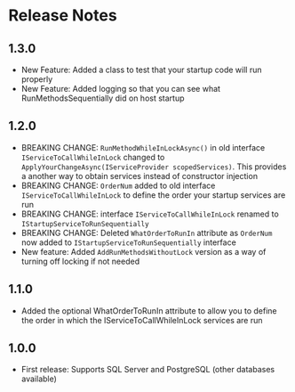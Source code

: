 # Release Notes

## 1.3.0

- New Feature: Added a class to test that your startup code will run properly
- New Feature: Added logging so that you can see what RunMethodsSequentially did on host startup

## 1.2.0

- BREAKING CHANGE: `RunMethodWhileInLockAsync()` in old interface `IServiceToCallWhileInLock` changed to `ApplyYourChangeAsync(IServiceProvider scopedServices)`. This provides a another way to obtain services instead of constructor injection 
- BREAKING CHANGE: `OrderNum` added to old interface `IServiceToCallWhileInLock` to define the order your startup services are run
- BREAKING CHANGE: interface `IServiceToCallWhileInLock` renamed to `IStartupServiceToRunSequentially`
- BREAKING CHANGE: Deleted `WhatOrderToRunIn` attribute as `OrderNum` now added to `IStartupServiceToRunSequentially` interface
- New feature: Added `AddRunMethodsWithoutLock` version as a way of turning off locking if not needed

## 1.1.0

- Added the optional WhatOrderToRunIn attribute to allow you to define the order in which the IServiceToCallWhileInLock services are run

## 1.0.0

- First release: Supports SQL Server and PostgreSQL (other databases available)